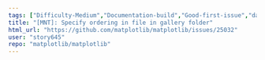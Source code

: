 ```yaml
---
tags: ["Difficulty-Medium","Documentation-build","Good-first-issue","data-science","data-visualization","gtk","hacktoberfest","matplotlib","plotting","python","qt","tk","wx"]
title: "[MNT]: Specify ordering in file in gallery folder"
html_url: "https://github.com/matplotlib/matplotlib/issues/25032"
user: "story645"
repo: "matplotlib/matplotlib"
---
```


